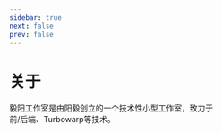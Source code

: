 ```yaml
---
sidebar: true
next: false
prev: false
---
```


# 关于

毅阳工作室是由阳毅创立的一个技术性小型工作室，致力于<br>
前/后端、Turbowarp等技术。